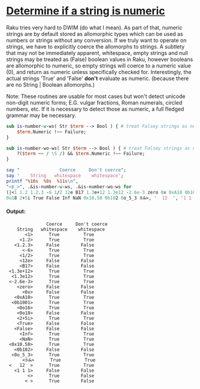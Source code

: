 [1]: https://rosettacode.org/wiki/Determine_if_a_string_is_numeric

# [Determine if a string is numeric][1]





Raku tries very hard to DWIM (do what I mean). As part of that, numeric strings are by default stored as allomorphic types which can be used as numbers or strings without any conversion. If we truly want to operate on strings, we have to explicitly coerce the allomorphs to strings. A subtlety that may not be immediately apparent, whitespace, empty strings and null strings may be treated as (False) boolean values in Raku, however booleans are allomorphic to numeric, so empty strings will coerce to a numeric value (0), and return as numeric unless specifically checked for. Interestingly, the actual strings 'True' and 'False' **don't** evaluate as numeric. (because there are no String | Boolean allomorphs.)



Note: These routines are usable for most cases but won't detect unicode non-digit numeric forms; E.G. vulgar fractions, Roman numerals, circled numbers, etc. If it is necessary to detect those as numeric, a full fledged grammar may be necessary.

```perl
sub is-number-w-ws( Str $term --> Bool ) { # treat Falsey strings as numeric
    $term.Numeric !~~ Failure;
}

sub is-number-wo-ws( Str $term --> Bool ) { # treat Falsey strings as non-numeric
    ?($term ~~ / \S /) && $term.Numeric !~~ Failure;
}

say "               Coerce     Don't coerce";
say '    String   whitespace    whitespace';
printf "%10s  %8s  %11s\n",
"<$_>", .&is-number-w-ws, .&is-number-wo-ws for
(|<1 1.2 1.2.3 -6 1/2 12e B17 1.3e+12 1.3e12 -2.6e-3 zero 0x 0xA10 0b1001 0o16 
0o18 2+5i True False Inf NaN 0x10.50 0b102 0o_5_3 ௫௯>, '  12  ', '1 1 1', '', ' ' ).map: *.Str;
```

#### Output:
```
               Coerce     Don't coerce
    String   whitespace    whitespace
       <1>      True         True
     <1.2>      True         True
   <1.2.3>     False        False
      <-6>      True         True
     <1/2>      True         True
     <12e>     False        False
     <B17>     False        False
 <1.3e+12>      True         True
  <1.3e12>      True         True
 <-2.6e-3>      True         True
    <zero>     False        False
      <0x>     False        False
   <0xA10>      True         True
  <0b1001>      True         True
    <0o16>      True         True
    <0o18>     False        False
    <2+5i>      True         True
    <True>     False        False
   <False>     False        False
     <Inf>      True         True
     <NaN>      True         True
 <0x10.50>      True         True
   <0b102>     False        False
  <0o_5_3>      True         True
      <௫௯>      True         True
 <   12  >      True         True
   <1 1 1>     False        False
        <>      True        False
       < >      True        False
```
